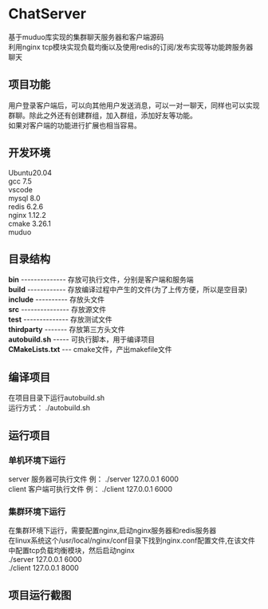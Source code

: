 # ChatServer
基于muduo库实现的集群聊天服务器和客户端源码  
利用nginx tcp模块实现负载均衡以及使用redis的订阅/发布实现等功能跨服务器聊天
## 项目功能
用户登录客户端后，可以向其他用户发送消息，可以一对一聊天，同样也可以实现群聊。除此之外还有创建群组，加入群组，添加好友等功能。  
如果对客户端的功能进行扩展也相当容易。
## 开发环境
Ubuntu20.04  
gcc 7.5  
vscode  
mysql 8.0  
redis 6.2.6  
nginx 1.12.2  
cmake 3.26.1  
muduo  
## 目录结构
**bin** -------------- 存放可执行文件，分别是客户端和服务端  
**build** ------------ 存放编译过程中产生的文件(为了上传方便，所以是空目录)  
**include** ---------- 存放头文件  
**src** --------------- 存放源文件  
**test** -------------- 存放测试文件  
**thirdparty** ------- 存放第三方头文件  
**autobuild.sh** ----- 可执行脚本，用于编译项目  
**CMakeLists.txt** --- cmake文件，产出makefile文件  
## 编译项目
在项目目录下运行autobuild.sh  
运行方式： ./autobuild.sh  
## 运行项目
### 单机环境下运行  
server  服务器可执行文件 例： ./server 127.0.0.1 6000  
client  客户端可执行文件 例： ./client 127.0.0.1 6000 
### 集群环境下运行
在集群环境下运行，需要配置nginx,启动nginx服务器和redis服务器  
在linux系统这个/usr/local/nginx/conf目录下找到nginx.conf配置文件,在该文件中配置tcp负载均衡模块，然后启动nginx  
./server 127.0.0.1 6000  
./client 127.0.0.1 8000  
## 项目运行截图

